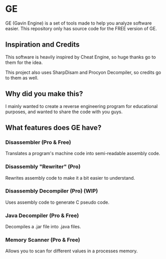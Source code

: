 # GE
GE (Gavin Engine) is a set of tools made to help you analyze software easier. This repository only has source code for the FREE version of GE.

## Inspiration and Credits
This software is heavily inspired by Cheat Engine, so huge thanks go to them for the idea.

This project also uses SharpDisam and Procyon Decompiler, so credits go to them as well.

## Why did you make this?
I mainly wanted to create a reverse engineering program for educational purposes, and wanted to share the code with you guys.

## What features does GE have?
### Disassembler (Pro & Free)
Translates a program's machine code into semi-readable assembly code.

### Disassembly "Rewriter" (Pro)
Rewrites assembly code to make it a bit easier to understand.

### Disassembly Decompiler (Pro) (WIP)
Uses assembly code to generate C pseudo code.

### Java Decompiler (Pro & Free)
Decompiles a .jar file into .java files.

### Memory Scanner (Pro & Free)
Allows you to scan for different values in a processes memory.


